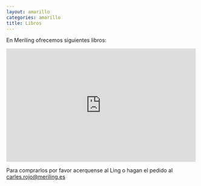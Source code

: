 ```yaml
---
layout: amarillo
categories: amarillo
title: Libros
---
```

En Meriling ofrecemos siguientes libros:

<iframe width='500' height='300' frameborder='0' src='https://docs.google.com/spreadsheet/pub?hl=es&hl=es&key=0AngnTJpvFksydDVWVHA4NlVzTUlHU3JBX2stbTBHanc&single=true&gid=0&range=A%2CB&output=html&widget=true'></iframe>

Para comprarlos por favor acerquense al Ling o hagan el pedido al carles.rojo@meriling.es